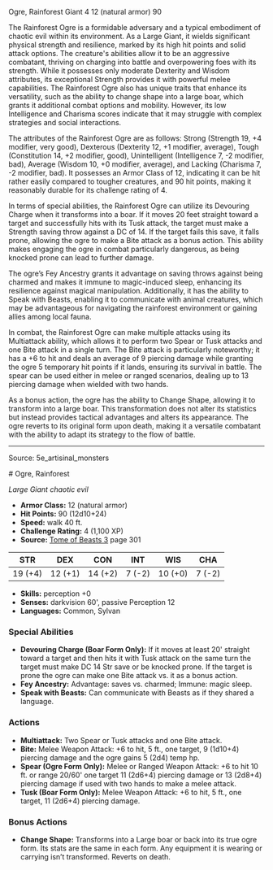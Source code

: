 <MonsterName/>Ogre, Rainforest</MonsterName>
<CreatureType/>Giant</CreatureType>
<CR/>4</CR>
<AC/>12 (natural armor)</AC>
<HP/>90</HP>
<summary>The Rainforest Ogre is a formidable adversary and a typical embodiment of chaotic evil within its environment. As a Large Giant, it wields significant physical strength and resilience, marked by its high hit points and solid attack options. The creature's abilities allow it to be an aggressive combatant, thriving on charging into battle and overpowering foes with its strength. While it possesses only moderate Dexterity and Wisdom attributes, its exceptional Strength provides it with powerful melee capabilities. The Rainforest Ogre also has unique traits that enhance its versatility, such as the ability to change shape into a large boar, which grants it additional combat options and mobility. However, its low Intelligence and Charisma scores indicate that it may struggle with complex strategies and social interactions.</summary>

<detail>

The attributes of the Rainforest Ogre are as follows: Strong (Strength 19, +4 modifier, very good), Dexterous (Dexterity 12, +1 modifier, average), Tough (Constitution 14, +2 modifier, good), Unintelligent (Intelligence 7, -2 modifier, bad), Average (Wisdom 10, +0 modifier, average), and Lacking (Charisma 7, -2 modifier, bad). It possesses an Armor Class of 12, indicating it can be hit rather easily compared to tougher creatures, and 90 hit points, making it reasonably durable for its challenge rating of 4.

In terms of special abilities, the Rainforest Ogre can utilize its Devouring Charge when it transforms into a boar. If it moves 20 feet straight toward a target and successfully hits with its Tusk attack, the target must make a Strength saving throw against a DC of 14. If the target fails this save, it falls prone, allowing the ogre to make a Bite attack as a bonus action. This ability makes engaging the ogre in combat particularly dangerous, as being knocked prone can lead to further damage.

The ogre’s Fey Ancestry grants it advantage on saving throws against being charmed and makes it immune to magic-induced sleep, enhancing its resilience against magical manipulation. Additionally, it has the ability to Speak with Beasts, enabling it to communicate with animal creatures, which may be advantageous for navigating the rainforest environment or gaining allies among local fauna.

In combat, the Rainforest Ogre can make multiple attacks using its Multiattack ability, which allows it to perform two Spear or Tusk attacks and one Bite attack in a single turn. The Bite attack is particularly noteworthy; it has a +6 to hit and deals an average of 9 piercing damage while granting the ogre 5 temporary hit points if it lands, ensuring its survival in battle. The spear can be used either in melee or ranged scenarios, dealing up to 13 piercing damage when wielded with two hands.

As a bonus action, the ogre has the ability to Change Shape, allowing it to transform into a large boar. This transformation does not alter its statistics but instead provides tactical advantages and alters its appearance. The ogre reverts to its original form upon death, making it a versatile combatant with the ability to adapt its strategy to the flow of battle.</detail>



---

Source: 5e_artisinal_monsters

<statblock>
# Ogre, Rainforest

*Large* *Giant* *chaotic evil*

- **Armor Class:** 12 (natural armor)
- **Hit Points:** 90 (12d10+24)
- **Speed:** walk 40 ft.
- **Challenge Rating:** 4 (1,100 XP)
- **Source:** [Tome of Beasts 3](https://koboldpress.com/kpstore/product/tome-of-beasts-3-for-5th-edition/) page 301

| STR | DEX | CON | INT | WIS | CHA |
| --- | --- | --- | --- | --- | --- |
| 19 (+4) | 12 (+1) | 14 (+2) | 7 (-2) | 10 (+0) | 7 (-2) |

- **Skills:** perception +0
- **Senses:** darkvision 60', passive Perception 12
- **Languages:** Common, Sylvan

### Special Abilities

- **Devouring Charge (Boar Form Only):** If it moves at least 20' straight toward a target and then hits it with Tusk attack on the same turn the target must make DC 14 Str save or be knocked prone. If the target is prone the ogre can make one Bite attack vs. it as a bonus action.
- **Fey Ancestry:** Advantage: saves vs. charmed; Immune: magic sleep.
- **Speak with Beasts:** Can communicate with Beasts as if they shared a language.

### Actions

- **Multiattack:** Two Spear or Tusk attacks and one Bite attack.
- **Bite:** Melee Weapon Attack: +6 to hit, 5 ft., one target, 9 (1d10+4) piercing damage and the ogre gains 5 (2d4) temp hp.
- **Spear (Ogre Form Only):** Melee or Ranged Weapon Attack: +6 to hit 10 ft. or range 20/60' one target 11 (2d6+4) piercing damage or 13 (2d8+4) piercing damage if used with two hands to make a melee attack.
- **Tusk (Boar Form Only):** Melee Weapon Attack: +6 to hit, 5 ft., one target, 11 (2d6+4) piercing damage.

### Bonus Actions

- **Change Shape:** Transforms into a Large boar or back into its true ogre form. Its stats are the same in each form. Any equipment it is wearing or carrying isn’t transformed. Reverts on death.


</statblock>


